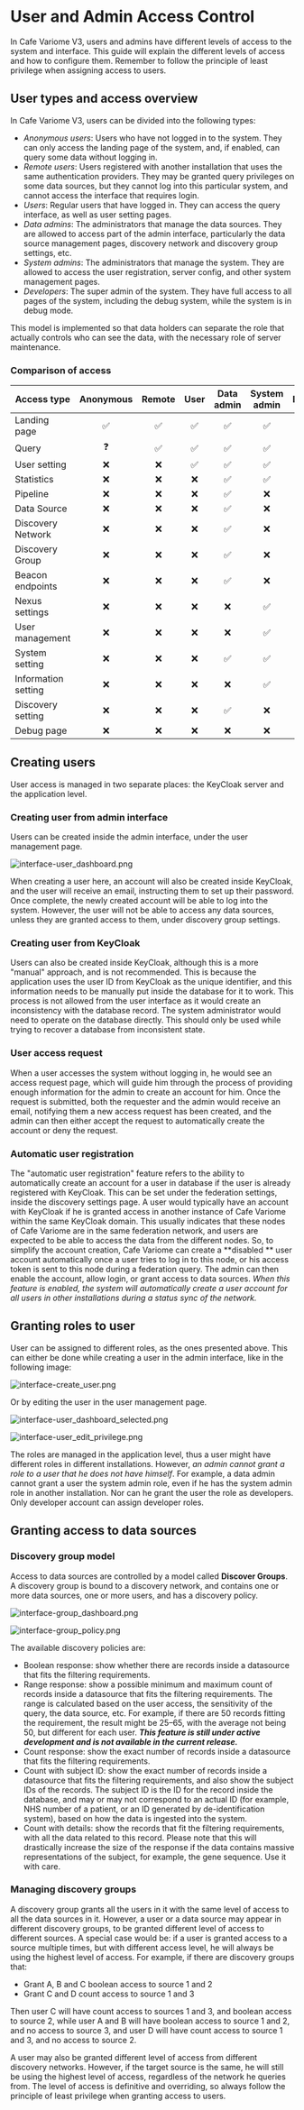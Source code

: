 # User and Admin Access Control

<primary-label ref="cv3"/>

In Cafe Variome V3, users and admins have different levels of access to the system and interface. This guide will explain the different levels of access and how to configure them. Remember to follow the principle of least privilege when assigning access to users.

## User types and access overview

In Cafe Variome V3, users can be divided into the following types:

- *Anonymous
  users*: Users who have not logged in to the system. They can only access the landing page of the system, and, if enabled, can query some data without logging in.
- *Remote
  users*: Users registered with another installation that uses the same authentication providers. They may be granted query privileges on some data sources, but they cannot log into this particular system, and cannot access the interface that requires login.
- *Users*: Regular users that have logged in. They can access the query interface, as well as user setting pages.
- *Data admins*: The administrators that manage the data sources. They are allowed to access part of the admin interface, particularly the data source management pages, discovery network and discovery group settings, etc.
- *System admins*: The administrators that manage the system. They are allowed to access the user registration, server config, and other system management pages.
- *Developers*: The super admin of the system. They have full access to all pages of the system, including the debug system, while the system is in debug mode.

This model is implemented so that data holders can separate the role that actually controls who can see the data, with the necessary role of server maintenance.

### Comparison of access

| Access type         | Anonymous | Remote | User | Data admin | System admin | Developer |
|---------------------|:---------:|:------:|:----:|:----------:|:------------:|:---------:|
| Landing page        |     ✅     |   ✅    |  ✅   |     ✅      |      ✅       |     ✅     |
| Query               |     ❓     |   ✅    |  ✅   |     ✅      |      ✅       |     ✅     |
| User setting        |     ❌     |   ❌    |  ✅   |     ✅      |      ✅       |     ✅     |
| Statistics          |     ❌     |   ❌    |  ❌   |     ✅      |      ✅       |     ✅     |
| Pipeline            |     ❌     |   ❌    |  ❌   |     ✅      |      ❌       |     ✅     |
| Data Source         |     ❌     |   ❌    |  ❌   |     ✅      |      ❌       |     ✅     |
| Discovery Network   |     ❌     |   ❌    |  ❌   |     ✅      |      ❌       |     ✅     |
| Discovery Group     |     ❌     |   ❌    |  ❌   |     ✅      |      ❌       |     ✅     |
| Beacon endpoints    |     ❌     |   ❌    |  ❌   |     ✅      |      ❌       |     ✅     |
| Nexus settings      |     ❌     |   ❌    |  ❌   |     ❌      |      ✅       |     ✅     |
| User management     |     ❌     |   ❌    |  ❌   |     ❌      |      ✅       |     ✅     |
| System setting      |     ❌     |   ❌    |  ❌   |     ✅      |      ✅       |     ✅     |
| Information setting |     ❌     |   ❌    |  ❌   |     ❌      |      ✅       |     ✅     |
| Discovery setting   |     ❌     |   ❌    |  ❌   |     ✅      |      ❌       |     ✅     |
| Debug page          |     ❌     |   ❌    |  ❌   |     ❌      |      ❌       |     ✅     |

## Creating users

User access is managed in two separate places: the KeyCloak server and the application level.

### Creating user from admin interface

Users can be created inside the admin interface, under the user management page.

![interface-user_dashboard.png](interface-user_dashboard.png)

When creating a user here, an account will also be created inside KeyCloak, and the user will receive an email, instructing them to set up their password. Once complete, the newly created account will be able to log into the system. However, the user will not be able to access any data sources, unless they are granted access to them, under discovery group settings.

### Creating user from KeyCloak

Users can also be created inside KeyCloak, although this is a more "manual" approach, and is not recommended. This is because the application uses the user ID from KeyCloak as the unique identifier, and this information needs to be manually put inside the database for it to work. This process is not allowed from the user interface as it would create an inconsistency with the database record. The system administrator would need to operate on the database directly. This should only be used while trying to recover a database from inconsistent state.

### User access request

When a user accesses the system without logging in, he would see an access request page, which will guide him through the process of providing enough information for the admin to create an account for him. Once the request is submitted, both the requester and the admin would receive an email, notifying them a new access request has been created, and the admin can then either accept the request to automatically create the account or deny the request.

### Automatic user registration

The "automatic user registration" feature refers to the ability to automatically create an account for a user in database if the user is already registered with KeyCloak. This can be set under the federation settings, inside the discovery settings page. A user would typically have an account with KeyCloak if he is granted access in another instance of Cafe Variome within the same KeyCloak domain. This usually indicates that these nodes of Cafe Variome are in the same federation network, and users are expected to be able to access the data from the different nodes. So, to simplify the account creation, Cafe Variome can create a **disabled ** user account automatically once a user tries to log in to this node, or his access token is sent to this node during a federation query. The admin can then enable the account, allow login, or grant access to data sources. *When this feature is enabled, the system will automatically create a user account for all users in other installations during a status sync of the network.*

## Granting roles to user

User can be assigned to different roles, as the ones presented above. This can either be done while creating a user in the admin interface, like in the following image:

![interface-create_user.png](interface-create_user.png)

Or by editing the user in the user management page.

![interface-user_dashboard_selected.png](interface-user_dashboard_selected.png)

![interface-user_edit_privilege.png](interface-user_edit_privilege.png)

The roles are managed in the application level, thus a user might have different roles in different installations. However, *an admin cannot grant a role to a user that he does not have himself*. For example, a data admin cannot grant a user the system admin role, even if he has the system admin role in another installation. Nor can he grant the user the role as developers. Only developer account can assign developer roles.

## Granting access to data sources

<snippet id="discovery-group-access-control">

### Discovery group model

Access to data sources are controlled by a model called **Discover Groups**. A discovery group is bound to a discovery network, and contains one or more data sources, one or more users, and has a discovery policy.

![interface-group_dashboard.png](interface-group_dashboard.png)

![interface-group_policy.png](interface-group_policy.png)

The available discovery policies are:

- Boolean response: show whether there are records inside a datasource that fits the filtering requirements.
- Range response: show a possible minimum and maximum count of records inside a datasource that fits the filtering requirements. The range is calculated based on the user access, the sensitivity of the query, the data source, etc. For example, if there are 50 records fitting the requirement, the result might be 25–65, with the average not being 50, but different for each user. ***This feature is still under active development and is not available in the current release.***
- Count response: show the exact number of records inside a datasource that fits the filtering requirements.
- Count with subject ID: show the exact number of records inside a datasource that fits the filtering requirements, and also show the subject IDs of the records. The subject ID is the ID for the record inside the database, and may or may not correspond to an actual ID (for example, NHS number of a patient, or an ID generated by de-identification system), based on how the data is ingested into the system.
- Count with details: show the records that fit the filtering requirements, with all the data related to this record. Please note that this will drastically increase the size of the response if the data contains massive representations of the subject, for example, the gene sequence. Use it with care.

### Managing discovery groups

A discovery group grants all the users in it with the same level of access to all the data sources in it. However, a user or a data source may appear in different discovery groups, to be granted different level of access to different sources. A special case would be: if a user is granted access to a source multiple times, but with different access level, he will always be using the highest level of access. For example, if there are discovery groups that:

- Grant A, B and C boolean access to source 1 and 2
- Grant C and D count access to source 1 and 3

Then user C will have count access to sources 1 and 3, and boolean access to source 2, while user A and B will have boolean access to source 1 and 2, and no access to source 3, and user D will have count access to source 1 and 3, and no access to source 2.

A user may also be granted different level of access from different discovery networks. However, if the target source is the same, he will still be using the highest level of access, regardless of the network he queries from. The level of access is definitive and overriding, so always follow the principle of least privilege when granting access to users.

</snippet>
